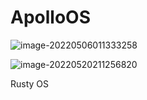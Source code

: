 # ApolloOS

![image-20220506011333258](https://cdn.jsdelivr.net/gh/p0lar1star/blog-img/202205060113342.png)

![image-20220520211256820](https://cdn.jsdelivr.net/gh/p0lar1star/blog-img/202205202113896.png)

 Rusty OS
